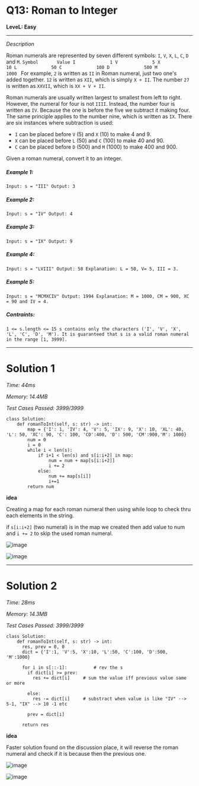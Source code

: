 # Q13: Roman to Integer

**LeveL: Easy**

-----

*Description*

Roman numerals are represented by seven different symbols: `I`, `V`, `X`, `L`, `C`, `D` and `M`.
`Symbol       Value
I             1
V             5
X             10
L             50
C             100
D             500
M             1000
`
For example, `2` is written as `II` in Roman numeral, just two one's added together. `12` is written as `XII`, which is simply `X + II`. The number `27` is written as `XXVII`, which is `XX + V + II`.

Roman numerals are usually written largest to smallest from left to right. However, the numeral for four is not `IIII`. Instead, the number four is written as `IV`. Because the one is before the five we subtract it making four. The same principle applies to the number nine, which is written as `IX`. There are six instances where subtraction is used:

* `I` can be placed before `V` (5) and `X` (10) to make 4 and 9.
* `X` can be placed before `L` (50) and `C` (100) to make 40 and 90.
* `C` can be placed before `D` (500) and `M` (1000) to make 400 and 900.

Given a roman numeral, convert it to an integer.

##### Example 1:
`Input: s = "III"
Output: 3`

##### Example 2:
`Input: s = "IV"
Output: 4`

##### Example 3:
`Input: s = "IX"
Output: 9`

##### Example 4:
`Input: s = "LVIII"
Output: 58
Explanation: L = 50, V= 5, III = 3.`

##### Example 5:
`Input: s = "MCMXCIV"
Output: 1994
Explanation: M = 1000, CM = 900, XC = 90 and IV = 4.`

##### Contraints:
`1 <= s.length <= 15
s contains only the characters ('I', 'V', 'X', 'L', 'C', 'D', 'M').
It is guaranteed that s is a valid roman numeral in the range [1, 3999].`


---------

# Solution 1

*Time: 44ms*

*Memory: 14.4MB*

*Test Cases Passed: 3999/3999*

```Python3
class Solution:
    def romanToInt(self, s: str) -> int:
        map = {'I': 1, 'IV': 4, 'V': 5, 'IX': 9, 'X': 10, 'XL': 40, 'L': 50, 'XC': 90, 'C': 100, 'CD':400, 'D': 500, 'CM':900,'M': 1000}
        num = 0
        i = 0
        while i < len(s):
            if i+1 < len(s) and s[i:i+2] in map:
                num = num + map[s[i:i+2]]
                i += 2
            else:
                num += map[s[i]]
                i+=1
        return num
```

**idea**

Creating a map for each roman numeral then using while loop to check thru each
elements in the string.

if `s[i:i+2]` (two numeral) is in the map we created then add value to num and
`i += 2` to skip the used roman numeral.


![image](https://github.com/cywang95/images/blob/main/LeetCode/Q13-RomanToInteger/1solution.png?raw=true)

![image](https://github.com/cywang95/images/blob/main/LeetCode/Q13-RomanToInteger/1solutionSubmission.png?raw=true)

---------

# Solution 2

*Time: 28ms*

*Memory: 14.3MB*

*Test Cases Passed: 3999/3999*

```Python3
class Solution:
    def romanToInt(self, s: str) -> int:
      res, prev = 0, 0
      dict = {'I':1, 'V':5, 'X':10, 'L':50, 'C':100, 'D':500, 'M':1000}

      for i in s[::-1]:          # rev the s
        if dict[i] >= prev:
          res += dict[i]     # sum the value iff previous value same or more

        else:
          res -= dict[i]     # substract when value is like "IV" --> 5-1, "IX" --> 10 -1 etc

        prev = dict[i]

      return res
```

**idea**

Faster solution found on the discussion place, it will reverse the roman numeral
and check if it is because then the previous one.


![image](https://github.com/cywang95/images/blob/main/LeetCode/Q13-RomanToInteger/2solution.png?raw=true)

![image](https://github.com/cywang95/images/blob/main/LeetCode/Q13-RomanToInteger/2solutionSubmission.png?raw=true)
